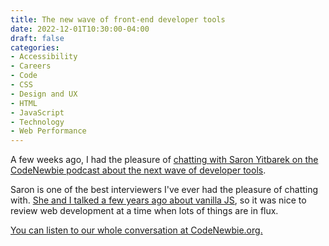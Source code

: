 ```yaml
---
title: The new wave of front-end developer tools
date: 2022-12-01T10:30:00-04:00
draft: false
categories:
- Accessibility
- Careers
- Code
- CSS
- Design and UX
- HTML
- JavaScript
- Technology
- Web Performance
---
```


A few weeks ago, I had the pleasure of [chatting with Saron Yitbarek on the CodeNewbie podcast about the next wave of developer tools](https://www.codenewbie.org/podcast/the-new-wave-of-frontend-developer-tools-are-on-their-way).

Saron is one of the best interviewers I've ever had the pleasure of chatting with. [She and I talked a few years ago about vanilla JS](https://www.codenewbie.org/podcast/what-is-vanilla-js-and-how-can-it-help-you), so it was nice to review web development at a time when lots of things are in flux.

[You can listen to our whole conversation at CodeNewbie.org.](https://www.codenewbie.org/podcast/the-new-wave-of-frontend-developer-tools-are-on-their-way)
